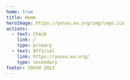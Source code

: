 ```yaml
---
home: true
title: Home
heroImage: https://yosvu.eu.org/img/logo.ico
actions:
  - text: Check
    link: /
    type: primary
  - text: Official
    link: https://yosvu.eu.org/
    type: secondary
footer: YOSVU 2023
---
```

<SearchBox />